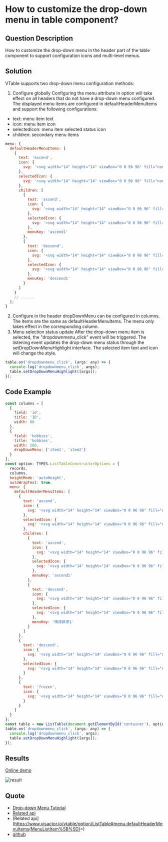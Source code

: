 # How to customize the drop-down menu in table component?

## Question Description

How to customize the drop-down menu in the header part of the table component to support configuration icons and multi-level menus.

## Solution

VTable supports two drop-down menu configuration methods:

1. Configure globally
   Configuring the menu attribute in option will take effect on all headers that do not have a drop-down menu configured. The displayed menu items are configured in defaultHeaderMenuItems and support the following configurations:

- text: menu item text
- icon: menu item icon
- selectedIcon: menu item selected status icon
- children: secondary menu items

```javascript
menu: {
  defaultHeaderMenuItems: [
    {
      text: 'ascend',
      icon: {
        svg: '<svg width="14" height="14" viewBox="0 0 96 96" fill="none" xmlns="http://www.w3.org/2000/svg"><path fill-rule="evenodd" clip-rule="evenodd" d="M71 24L88 41.0286V53.0005L74.996 39.9755L74.9968 88.0005H66.9968L66.996 39.9835L54 53.0005V41.0286L71 24ZM48 80V88H8V80H48ZM48 44V52H8V44H48ZM88 8V16H8V8H88Z" fill="#2e2f32" fill-opacity="0.9"></path></svg>'
      },
      selectedIcon: {
        svg: '<svg width="14" height="14" viewBox="0 0 96 96" fill="none" xmlns="http://www.w3.org/2000/svg"><path fill-rule="evenodd" clip-rule="evenodd" d="M71 24L88 41.0286V53.0005L74.996 39.9755L74.9968 88.0005H66.9968L66.996 39.9835L54 53.0005V41.0286L71 24ZM48 80V88H8V80H48ZM48 44V52H8V44H48ZM88 8V16H8V8H88Z" fill="rgb(55,145,255)" fill-opacity="0.9"></path></svg>'
      },
      children: [
        {
          text: 'ascend',
          icon: {
            svg: '<svg width="14" height="14" viewBox="0 0 96 96" fill="none" xmlns="http://www.w3.org/2000/svg"><path fill-rule="evenodd" clip-rule="evenodd" d="M71 24L88 41.0286V53.0005L74.996 39.9755L74.9968 88.0005H66.9968L66.996 39.9835L54 53.0005V41.0286L71 24ZM48 80V88H8V80H48ZM48 44V52H8V44H48ZM88 8V16H8V8H88Z" fill="#2e2f32" fill-opacity="0.9"></path></svg>'
          },
          selectedIcon: {
            svg: '<svg width="14" height="14" viewBox="0 0 96 96" fill="none" xmlns="http://www.w3.org/2000/svg"><path fill-rule="evenodd" clip-rule="evenodd" d="M71 24L88 41.0286V53.0005L74.996 39.9755L74.9968 88.0005H66.9968L66.996 39.9835L54 53.0005V41.0286L71 24ZM48 80V88H8V80H48ZM48 44V52H8V44H48ZM88 8V16H8V8H88Z" fill="rgb(55,145,255)" fill-opacity="0.9"></path></svg>'
          },
          menuKey: 'ascend1'
        },
        {
          text: 'descend',
          icon: {
            svg: '<svg width="14" height="14" viewBox="0 0 96 96" fill="none" xmlns="http://www.w3.org/2000/svg"><path fill-rule="evenodd" clip-rule="evenodd" d="M71 89.0005L54 71.9719L54 60L67.004 73.025L67.0032 25L75.0032 25L75.004 73.017L88 60V71.9719L71 89.0005ZM48 81V89H8V81H48ZM48 45V53H8V45H48ZM88 9V17H8V9H88Z" fill="#2e2f32" fill-opacity="0.9"></path></svg>'
          },
          selectedIcon: {
            svg: '<svg width="14" height="14" viewBox="0 0 96 96" fill="none" xmlns="http://www.w3.org/2000/svg"><path fill-rule="evenodd" clip-rule="evenodd" d="M71 89.0005L54 71.9719L54 60L67.004 73.025L67.0032 25L75.0032 25L75.004 73.017L88 60V71.9719L71 89.0005ZM48 81V89H8V81H48ZM48 45V53H8V45H48ZM88 9V17H8V9H88Z" fill="rgb(55,145,255)" fill-opacity="0.9"></path></svg>'
          },
          menuKey: 'descend1'
        }
      ]
    }
    // ......
  ];
}
```

2. Configure in the header
   dropDownMenu can be configured in columns. The items are the same as defaultHeaderMenuItems. The menu only takes effect in the corresponding column.
3. Menu selection status update
   After the drop-down menu item is selected, the "dropdownmenu_click" event will be triggered. The listening event updates the drop-down menu status through the setDropDownMenuHighlight interface. The selected item text and icon will change the style.

```javascript
table.on('dropdownmenu_click', (args: any) => {
  console.log('dropdownmenu_click', args);
  table.setDropDownMenuHighlight([args]);
});
```

## Code Example

```javascript
const columns = [
  {
    field: 'id',
    title: 'ID',
    width: 80
  },
  {
    field: 'hobbies',
    title: 'hobbies',
    width: 200,
    dropDownMenu: ['item1', 'item2']
  }
];
const option: TYPES.ListTableConstructorOptions = {
  records,
  columns,
  heightMode: 'autoHeight',
  autoWrapText: true,
  menu: {
    defaultHeaderMenuItems: [
      {
        text: 'ascend',
        icon: {
          svg: '<svg width="14" height="14" viewBox="0 0 96 96" fill="none" xmlns="http://www.w3.org/2000/svg"><path fill-rule="evenodd" clip-rule="evenodd" d="M71 24L88 41.0286V53.0005L74.996 39.9755L74.9968 88.0005H66.9968L66.996 39.9835L54 53.0005V41.0286L71 24ZM48 80V88H8V80H48ZM48 44V52H8V44H48ZM88 8V16H8V8H88Z" fill="#2e2f32" fill-opacity="0.9"></path></svg>'
        },
        selectedIcon: {
          svg: '<svg width="14" height="14" viewBox="0 0 96 96" fill="none" xmlns="http://www.w3.org/2000/svg"><path fill-rule="evenodd" clip-rule="evenodd" d="M71 24L88 41.0286V53.0005L74.996 39.9755L74.9968 88.0005H66.9968L66.996 39.9835L54 53.0005V41.0286L71 24ZM48 80V88H8V80H48ZM48 44V52H8V44H48ZM88 8V16H8V8H88Z" fill="rgb(55,145,255)" fill-opacity="0.9"></path></svg>'
        },
        children: [
          {
            text: 'ascend',
            icon: {
              svg: '<svg width="14" height="14" viewBox="0 0 96 96" fill="none" xmlns="http://www.w3.org/2000/svg"><path fill-rule="evenodd" clip-rule="evenodd" d="M71 24L88 41.0286V53.0005L74.996 39.9755L74.9968 88.0005H66.9968L66.996 39.9835L54 53.0005V41.0286L71 24ZM48 80V88H8V80H48ZM48 44V52H8V44H48ZM88 8V16H8V8H88Z" fill="#2e2f32" fill-opacity="0.9"></path></svg>'
            },
            selectedIcon: {
              svg: '<svg width="14" height="14" viewBox="0 0 96 96" fill="none" xmlns="http://www.w3.org/2000/svg"><path fill-rule="evenodd" clip-rule="evenodd" d="M71 24L88 41.0286V53.0005L74.996 39.9755L74.9968 88.0005H66.9968L66.996 39.9835L54 53.0005V41.0286L71 24ZM48 80V88H8V80H48ZM48 44V52H8V44H48ZM88 8V16H8V8H88Z" fill="rgb(55,145,255)" fill-opacity="0.9"></path></svg>'
            },
            menuKey: 'ascend1'
          },
          {
            text: 'descend',
            icon: {
              svg: '<svg width="14" height="14" viewBox="0 0 96 96" fill="none" xmlns="http://www.w3.org/2000/svg"><path fill-rule="evenodd" clip-rule="evenodd" d="M71 89.0005L54 71.9719L54 60L67.004 73.025L67.0032 25L75.0032 25L75.004 73.017L88 60V71.9719L71 89.0005ZM48 81V89H8V81H48ZM48 45V53H8V45H48ZM88 9V17H8V9H88Z" fill="#2e2f32" fill-opacity="0.9"></path></svg>'
            },
            selectedIcon: {
              svg: '<svg width="14" height="14" viewBox="0 0 96 96" fill="none" xmlns="http://www.w3.org/2000/svg"><path fill-rule="evenodd" clip-rule="evenodd" d="M71 89.0005L54 71.9719L54 60L67.004 73.025L67.0032 25L75.0032 25L75.004 73.017L88 60V71.9719L71 89.0005ZM48 81V89H8V81H48ZM48 45V53H8V45H48ZM88 9V17H8V9H88Z" fill="rgb(55,145,255)" fill-opacity="0.9"></path></svg>'
            },
            menuKey: '降序排序1'
          }
        ]
      },
      {
        text: 'descend',
        icon: {
          svg: '<svg width="14" height="14" viewBox="0 0 96 96" fill="none" xmlns="http://www.w3.org/2000/svg"><path fill-rule="evenodd" clip-rule="evenodd" d="M71 89.0005L54 71.9719L54 60L67.004 73.025L67.0032 25L75.0032 25L75.004 73.017L88 60V71.9719L71 89.0005ZM48 81V89H8V81H48ZM48 45V53H8V45H48ZM88 9V17H8V9H88Z" fill="#2e2f32" fill-opacity="0.9"></path></svg>'
        },
        selectedIcon: {
          svg: '<svg width="14" height="14" viewBox="0 0 96 96" fill="none" xmlns="http://www.w3.org/2000/svg"><path fill-rule="evenodd" clip-rule="evenodd" d="M71 89.0005L54 71.9719L54 60L67.004 73.025L67.0032 25L75.0032 25L75.004 73.017L88 60V71.9719L71 89.0005ZM48 81V89H8V81H48ZM48 45V53H8V45H48ZM88 9V17H8V9H88Z" fill="rgb(55,145,255)" fill-opacity="0.9"></path></svg>'
        }
      },
      {
        text: 'frozen',
        icon: {
          svg: '<svg width="14" height="14" viewBox="0 0 96 96" fill="none" xmlns="http://www.w3.org/2000/svg"><path fill-rule="evenodd" clip-rule="evenodd" d="M8 8H22V88H8V8ZM34 88V8H88V88H34ZM80 16H42V80H80V16Z" fill="#2e2f32" fill-opacity="0.9"></path></svg>'
        }
      }
    ]
  }
};
const table = new ListTable(document.getElementById('container'), option);
table.on('dropdownmenu_click', (args: any) => {
  console.log('dropdownmenu_click', args);
  table.setDropDownMenuHighlight([args]);
});
```

## Results

[Online demo](https://codesandbox.io/s/vtable-dropdown-menu-wn4gl3)

![result](/vtable/faq/16-1.png)

## Quote

- [Drop-down Menu Tutorial](https://www.visactor.io/vtable/guide/components/dropdown)
- [Related api](https://www.visactor.io/vtable/option/ListTable-columns-text#dropDownMenu)
- [Related api](<https://www.visactor.io/vtable/option/ListTable#menu.defaultHeaderMenuItems(MenuListItem%5B%5D)>>)
- [github](https://github.com/VisActor/VTable)
